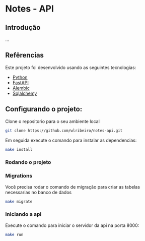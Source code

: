 # Notes - API
## Introdução
...
## Refêrencias

Este projeto foi desenvolvido usando as seguintes tecnologias:
- [Python](https://www.python.org/downloads/)
- [FastAPI](https://fastapi.tiangolo.com/)
- [Alembic](https://alembic.sqlalchemy.org/)
- [Sqlalchemy](https://sqlalchemy.org/)
## Configurando o projeto:

Clone o repositorio para o seu ambiente local
```bash
git clone https://github.com/wlribeiro/notes-api.git
```

Em seguida execute o comando para instalar as dependencias:
```bash
make install
```

### Rodando o projeto

### Migrations
Você precisa rodar o comando de migração para criar as tabelas necessarias no banco de dados
```bash
make migrate
```
### Iniciando a api
Execute o comando para iniciar o servidor da api na porta 8000:
```bash
make run
```
